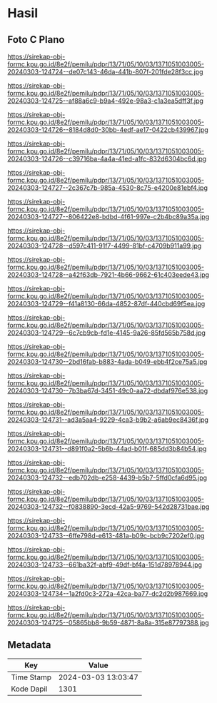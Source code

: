 # Hasil

## Foto C Plano

https://sirekap-obj-formc.kpu.go.id/8e2f/pemilu/pdpr/13/71/05/10/03/1371051003005-20240303-124724--de07c143-46da-441b-807f-201fde28f3cc.jpg

https://sirekap-obj-formc.kpu.go.id/8e2f/pemilu/pdpr/13/71/05/10/03/1371051003005-20240303-124725--af88a6c9-b9a4-492e-98a3-c1a3ea5dff3f.jpg

https://sirekap-obj-formc.kpu.go.id/8e2f/pemilu/pdpr/13/71/05/10/03/1371051003005-20240303-124726--8184d8d0-30bb-4edf-ae17-0422cb439967.jpg

https://sirekap-obj-formc.kpu.go.id/8e2f/pemilu/pdpr/13/71/05/10/03/1371051003005-20240303-124726--c39716ba-4a4a-41ed-a1fc-832d6304bc6d.jpg

https://sirekap-obj-formc.kpu.go.id/8e2f/pemilu/pdpr/13/71/05/10/03/1371051003005-20240303-124727--2c367c7b-985a-4530-8c75-e4200e81ebf4.jpg

https://sirekap-obj-formc.kpu.go.id/8e2f/pemilu/pdpr/13/71/05/10/03/1371051003005-20240303-124727--806422e8-bdbd-4f61-997e-c2b4bc89a35a.jpg

https://sirekap-obj-formc.kpu.go.id/8e2f/pemilu/pdpr/13/71/05/10/03/1371051003005-20240303-124728--d597c411-91f7-4499-81bf-c4709b911a99.jpg

https://sirekap-obj-formc.kpu.go.id/8e2f/pemilu/pdpr/13/71/05/10/03/1371051003005-20240303-124728--a42f63db-7921-4b66-9662-61c403eede43.jpg

https://sirekap-obj-formc.kpu.go.id/8e2f/pemilu/pdpr/13/71/05/10/03/1371051003005-20240303-124729--f41a8130-66da-4852-87df-440cbd69f5ea.jpg

https://sirekap-obj-formc.kpu.go.id/8e2f/pemilu/pdpr/13/71/05/10/03/1371051003005-20240303-124729--6c7cb9cb-fd1e-4145-9a26-85fd565b758d.jpg

https://sirekap-obj-formc.kpu.go.id/8e2f/pemilu/pdpr/13/71/05/10/03/1371051003005-20240303-124730--2bd16fab-b883-4ada-b049-ebb4f2ce75a5.jpg

https://sirekap-obj-formc.kpu.go.id/8e2f/pemilu/pdpr/13/71/05/10/03/1371051003005-20240303-124730--7b3ba67d-3451-49c0-aa72-dbdaf976e538.jpg

https://sirekap-obj-formc.kpu.go.id/8e2f/pemilu/pdpr/13/71/05/10/03/1371051003005-20240303-124731--ad3a5aa4-9229-4ca3-b9b2-a6ab9ec8436f.jpg

https://sirekap-obj-formc.kpu.go.id/8e2f/pemilu/pdpr/13/71/05/10/03/1371051003005-20240303-124731--d891f0a2-5b6b-44ad-b01f-685dd3b84b54.jpg

https://sirekap-obj-formc.kpu.go.id/8e2f/pemilu/pdpr/13/71/05/10/03/1371051003005-20240303-124732--edb702db-e258-4439-b5b7-5ffd0cfa6d95.jpg

https://sirekap-obj-formc.kpu.go.id/8e2f/pemilu/pdpr/13/71/05/10/03/1371051003005-20240303-124732--f0838890-3ecd-42a5-9769-542d28731bae.jpg

https://sirekap-obj-formc.kpu.go.id/8e2f/pemilu/pdpr/13/71/05/10/03/1371051003005-20240303-124733--6ffe798d-e613-481a-b09c-bcb9c7202ef0.jpg

https://sirekap-obj-formc.kpu.go.id/8e2f/pemilu/pdpr/13/71/05/10/03/1371051003005-20240303-124733--661ba32f-abf9-49df-bf4a-151d78978944.jpg

https://sirekap-obj-formc.kpu.go.id/8e2f/pemilu/pdpr/13/71/05/10/03/1371051003005-20240303-124734--1a2fd0c3-272a-42ca-ba77-dc2d2b987669.jpg

https://sirekap-obj-formc.kpu.go.id/8e2f/pemilu/pdpr/13/71/05/10/03/1371051003005-20240303-124725--05865bb8-9b59-4871-8a8a-315e87797388.jpg


## Metadata

| Key        | Value               |
| ---------- | ------------------- |
| Time Stamp | 2024-03-03 13:03:47 |
| Kode Dapil | 1301                |




